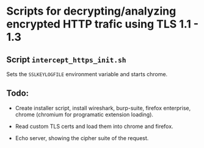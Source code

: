 # Scripts for decrypting/analyzing encrypted HTTP trafic using TLS 1.1 - 1.3

## Script `intercept_https_init.sh`

Sets the `SSLKEYLOGFILE` environment variable and starts chrome.


## Todo:

- Create installer script, install wireshark, burp-suite, firefox enterprise, chrome (chromium for programatic extension loading).

- Read custom TLS certs and load them into chrome and firefox.

- Echo server, showing the cipher suite of the request.
